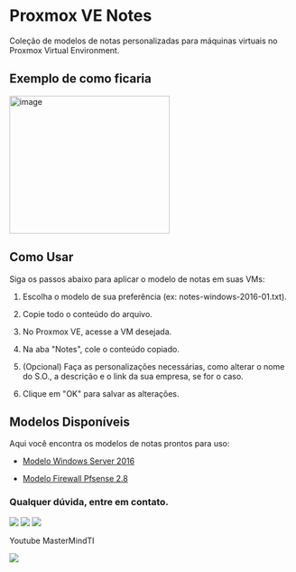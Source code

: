 # Proxmox VE Notes

Coleção de modelos de notas personalizadas para máquinas virtuais no Proxmox Virtual Environment.

## Exemplo de como ficaria

<img width="284" height="244" alt="image" src="https://github.com/user-attachments/assets/883f0a75-3923-4d31-a44d-4e034035ce2b" />

## Como Usar

Siga os passos abaixo para aplicar o modelo de notas em suas VMs:

1. Escolha o modelo de sua preferência (ex: notes-windows-2016-01.txt).

2. Copie todo o conteúdo do arquivo.

3. No Proxmox VE, acesse a VM desejada.

4. Na aba "Notes", cole o conteúdo copiado.

5. (Opcional) Faça as personalizações necessárias, como alterar o nome do S.O., a descrição e o link da sua empresa, se for o caso.

6. Clique em "OK" para salvar as alterações.

## Modelos Disponíveis

Aqui você encontra os modelos de notas prontos para uso:

* [Modelo Windows Server 2016](https://github.com/lucastavarestga/proxmox-proxmox-ve-notes/blob/main/notes-windows-2016-01.txt)

* [Modelo Firewall Pfsense 2.8](https://github.com/lucastavarestga/proxmox-proxmox-ve-notes/blob/main/notes-pfsense-2.8-01.txt)

### Qualquer dúvida, entre em contato.

<a href="mailto:lucastavarestga@gmail.com"><img src="https://img.shields.io/badge/Gmail-D14836?style=for-the-badge&logo=gmail&logoColor=white" target="_blank"></a>
<a href="https://www.linkedin.com/in/lucastavarestga" target="_blank"><img src="https://img.shields.io/badge/-LinkedIn-0077B5?style=for-the-badge&logo=linkedin&logoColor=white" target="_blank"></a>
<a href="https://youtube.com/@lucastavaressoares" target="_blank"><img src="https://img.shields.io/badge/YouTube-FF0000?style=for-the-badge&logo=youtube&logoColor=white" target="_blank"></a>

Youtube MasterMindTI

<a href="https://www.youtube.com/@mastermindti" target="_blank"><img src="https://img.shields.io/badge/YouTube-FF0000?style=for-the-badge&logo=youtube&logoColor=white" target="_blank"></a>
